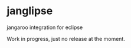 janglipse
=========

jangaroo integration for eclipse

Work in progress, just no release at the moment.
